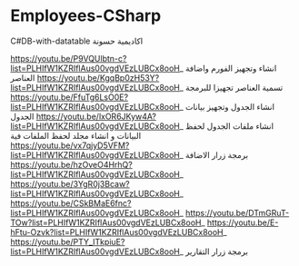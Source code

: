 # Employees-CSharp
C#DB-with-datatable
					اكاديمية حسونة  

https://youtu.be/P9VQUlbtn-c?list=PLHIfW1KZRIflAus00vgdVEzLUBCx8ooH_ 			انشاء وتجهيز الفورم واضافة العناصر
https://youtu.be/KgqBp0zH53Y?list=PLHIfW1KZRIflAus00vgdVEzLUBCx8ooH_			تسمية العناصر تجهيزا للبرمجة
https://youtu.be/FfuTg6LsO0E?list=PLHIfW1KZRIflAus00vgdVEzLUBCx8ooH_			انشاء الجدول وتجهيز بيانات الجدول 
https://youtu.be/lxOR6JKyw4A?list=PLHIfW1KZRIflAus00vgdVEzLUBCx8ooH_			انشاء ملفات الجدول لحفظ البيانات و انشاء مجلد لحفظ الملفات فية  
https://youtu.be/vx7qjyD5VFM?list=PLHIfW1KZRIflAus00vgdVEzLUBCx8ooH_			برمجة زرار الاضافة
https://youtu.be/hzOveO4HrhQ?list=PLHIfW1KZRIflAus00vgdVEzLUBCx8ooH_
https://youtu.be/3YgR0j3Bcaw?list=PLHIfW1KZRIflAus00vgdVEzLUBCx8ooH_
https://youtu.be/CSkBMaE6fnc?list=PLHIfW1KZRIflAus00vgdVEzLUBCx8ooH_
https://youtu.be/DTmGRuT-TOw?list=PLHIfW1KZRIflAus00vgdVEzLUBCx8ooH_
https://youtu.be/E-hFtu-Ozvk?list=PLHIfW1KZRIflAus00vgdVEzLUBCx8ooH_
https://youtu.be/PTY_ITkpiuE?list=PLHIfW1KZRIflAus00vgdVEzLUBCx8ooH_			برمجة زرار التقارير
